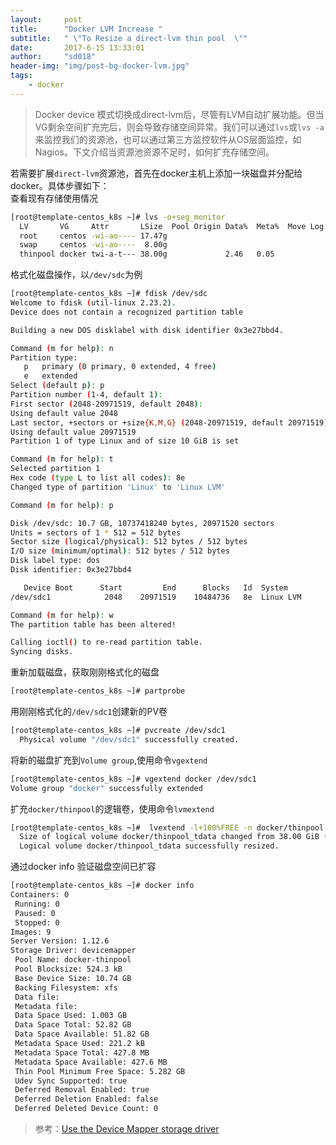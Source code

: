 ```yaml
---
layout:     post
title:      "Docker LVM Increase "
subtitle:   " \"To Resize a direct-lvm thin pool  \""
date:       2017-6-15 13:33:01  
author:     "sd018"
header-img: "img/post-bg-docker-lvm.jpg"
tags:
    - docker
---
```


> Docker device 模式切换成direct-lvm后，尽管有LVM自动扩展功能。但当VG剩余空间扩充完后，则会导致存储空间异常。我们可以通过`lvs`或`lvs -a`来监控我们的资源池，也可以通过第三方监控软件从OS层面监控，如Nagios。下文介绍当资源池资源不足时，如何扩充存储空间。

若需要扩展`direct-lvm`资源池，首先在docker主机上添加一块磁盘并分配给docker。具体步骤如下：  
查看现有存储使用情况
```bash
[root@template-centos_k8s ~]# lvs -o+seg_monitor
  LV       VG     Attr       LSize  Pool Origin Data%  Meta%  Move Log Cpy%Sync Convert Monitor  
  root     centos -wi-ao---- 17.47g                                                              
  swap     centos -wi-ao----  8.00g                                                            
  thinpool docker twi-a-t--- 38.00g             2.46   0.05                             monitored
```

格式化磁盘操作，以`/dev/sdc`为例

```bash
[root@template-centos_k8s ~]# fdisk /dev/sdc
Welcome to fdisk (util-linux 2.23.2).
Device does not contain a recognized partition table

Building a new DOS disklabel with disk identifier 0x3e27bbd4.

Command (m for help): n
Partition type:
   p   primary (0 primary, 0 extended, 4 free)
   e   extended
Select (default p): p
Partition number (1-4, default 1):
First sector (2048-20971519, default 2048):
Using default value 2048
Last sector, +sectors or +size{K,M,G} (2048-20971519, default 20971519):
Using default value 20971519
Partition 1 of type Linux and of size 10 GiB is set

Command (m for help): t
Selected partition 1
Hex code (type L to list all codes): 8e
Changed type of partition 'Linux' to 'Linux LVM'

Command (m for help): p

Disk /dev/sdc: 10.7 GB, 10737418240 bytes, 20971520 sectors
Units = sectors of 1 * 512 = 512 bytes
Sector size (logical/physical): 512 bytes / 512 bytes
I/O size (minimum/optimal): 512 bytes / 512 bytes
Disk label type: dos
Disk identifier: 0x3e27bbd4

   Device Boot      Start         End      Blocks   Id  System
/dev/sdc1            2048    20971519    10484736   8e  Linux LVM

Command (m for help): w
The partition table has been altered!

Calling ioctl() to re-read partition table.
Syncing disks.
```
重新加载磁盘，获取刚刚格式化的磁盘

```bash
[root@template-centos_k8s ~]# partprobe
```
用刚刚格式化的`/dev/sdc1`创建新的PV卷
```bash
[root@template-centos_k8s ~]# pvcreate /dev/sdc1
  Physical volume "/dev/sdc1" successfully created.
```
将新的磁盘扩充到`Volume group`,使用命令`vgextend `
```bash
[root@template-centos_k8s ~]# vgextend docker /dev/sdc1
Volume group "docker" successfully extended  
```
扩充`docker/thinpool`的逻辑卷，使用命令`lvmextend`
```bash
[root@template-centos_k8s ~]#  lvextend -l+100%FREE -n docker/thinpool
  Size of logical volume docker/thinpool_tdata changed from 38.00 GiB (9727 extents) to 49.20 GiB (12594 extents).
  Logical volume docker/thinpool_tdata successfully resized.
```
通过docker info 验证磁盘空间已扩容
```bash
[root@template-centos_k8s ~]# docker info
Containers: 0
 Running: 0
 Paused: 0
 Stopped: 0
Images: 9
Server Version: 1.12.6
Storage Driver: devicemapper
 Pool Name: docker-thinpool
 Pool Blocksize: 524.3 kB
 Base Device Size: 10.74 GB
 Backing Filesystem: xfs
 Data file:
 Metadata file:
 Data Space Used: 1.003 GB
 Data Space Total: 52.82 GB
 Data Space Available: 51.82 GB
 Metadata Space Used: 221.2 kB
 Metadata Space Total: 427.8 MB
 Metadata Space Available: 427.6 MB
 Thin Pool Minimum Free Space: 5.282 GB
 Udev Sync Supported: true
 Deferred Removal Enabled: true
 Deferred Deletion Enabled: false
 Deferred Deleted Device Count: 0
```
>参考：[Use the Device Mapper storage driver](https://docs.docker.com/engine/userguide/storagedriver/device-mapper-driver/)

